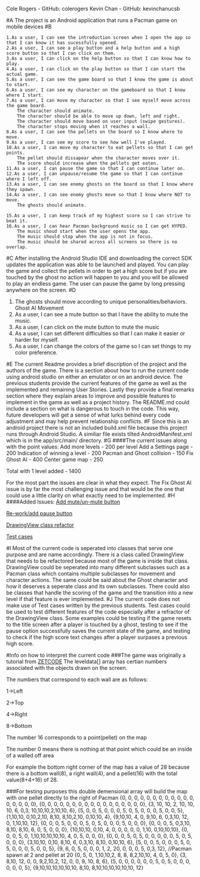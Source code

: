 Cole Rogers - GitHub: colerogers
Kevin Chan - GitHub: kevinchanucsb

#A
The project is an Android application that runs a Pacman game on mobile devices
#B

    1.As a user, I can see the introduction screen when I open the app so that I can know it has sucessfully opened.
    2.As a user, I can see a play button and a help button and a high score button so that I can click on them. 
    3.As a user, I can click on the help button so that I can know how to play. 
    4.As a user, I can click on the play button so that I can start the actual game. 
    5.As a user, I can see the game board so that I know the game is about to start. 
    6.As a user, I can see my character on the gameboard so that I know where I start. 
    7.As a user, I can move my character so that I see myself move across the game board. 
        The character should animate.
        The character should be able to move up down, left and right.
        The character should move based on user input (swipe gestures). 
        The character stops moving when it reaches a wall. 
    8.As a user, I can see the pellets on the board so I know where to move.
    9.As a user, I can see my score to see how well I've played.
    10.As a user, I can move my character to eat pellets so that I can get points.
        The pellet should dissapear when the character moves over it.
        The score should increase when the pellets get eaten.
    11.As a user, I can pause the game so that I can continue later on.
    12.As a user, I can unpause/resume the game so that I can continue where I left off.
    13.As a user, I can see enemy ghosts on the board so that I know where they spawn.
    14.As a user, I can see enemy ghosts move so that I know where NOT to move.
        The ghosts should animate.
        
    15.As a user, I can keep track of my highest score so I can strive to beat it.
    16.As a user, I can hear Pacman background music so I can get HYPED.
        The music shoud start when the user opens the app.
        The music should stop when the app is not in focus.
        The music should be shared across all screens so there is no overlap.
    

#C
After installing the Android Studio IDE and downloading the correct SDK updates the application was able to be launched and played. You can play the game and collect the pellets in order to get a high score but if you are touched by the ghost no action will happen to you and you will be allowed to play an endless game. The user can pause the game by long pressing anywhere on the screen.
#D
1. The ghosts should move according to unique personalities/behaviors.
            Ghost AI Movement
2. As a user, I can see a mute button so that I have the ability to mute the music.
3. As a user, I can click on the mute button to mute the music
4. As a user, I can set different difficulties so that I can make it easier or harder for myself. 
5. As a user, I can change the colors of the game so I can set things to my color preference. 

#E
The current Readme provides a brief discription of the project and the authors of the game. There is a section about how to run the current code using android studio on either an emulator or on an android device. The previous students provide the current features of the game as well as the implemented and remaining User Stories. Lastly they provide a final remarks section where they explain areas to improve and possible features to implement in the game as well as a project history. The README.md could include a section on what is dangerous to touch in the code. This way, future developers will get a sense of what lurks behind every code adjustment and may help prevent relationship conflicts.
#F
Since this is an android project there is not an included build.xml file because this project runs through Android Studio. A similiar file exists tilted AndroidManifest.xml which is in the app/src/main/ directory.
#G
####The current issues along with the point values:
Add more levels - 200 per level 
Add a Settings page - 200 
Indication of winning a level - 200 
Pacman and Ghost collision - 150 
Fix Ghost AI - 400 
Center game map - 250

Total with 1 level added - 1400

For the most part the issues are clear in what they expect. The Fix Ghost AI issue is by far the most challenging issue and that would be the one that could use a little clarity on what exactly need to be implemented.
#H
####Added Issues:
[Add mute/un-mute button](https://github.com/colerogers/cs56-android-games-pacman/issues/3)

[Re-work/add pause button](https://github.com/colerogers/cs56-android-games-pacman/issues/2)

[DrawingView class refactor](https://github.com/colerogers/cs56-android-games-pacman/issues/1)

[Test cases](https://github.com/colerogers/cs56-android-games-pacman/issues/4)

#I
Most of the current code is seperated into classes that serve one purpose and are name accordingly. There is a class called DrawingView that needs to be refactored because most of the game is inside that class. DrawingView could be seperated into many different subclasses such as a Pacman class which contains multiple subclasses for movement and character actions. The same could be said about the Ghost character and how it deserves a seperate class and its own subclasses. There could also be classes that handle the scoring of the game and the transition into a new level if that feature is ever implemented.
#J
The current code does not make use of Test cases written by the previous students. Test cases could be used to test different features of the code especially after a refractor of the DrawingView class. Some examples could be testing if the game resets to the title screen after a player is touched by a ghost, testing to see if the pause option successfully saves the current state of the game, and testing to check if the high score text changes after a player surpases a previous high score.


#Info on how to interpret the current code
###The game was originally a tutorial from [ZETCODE](http://zetcode.com/tutorials/javagamestutorial/pacman/)
The leveldata[] array has certian numbers associated with the objects drawn on the screen.

The numbers that correspond to each wall are as follows:

1->Left

2->Top

4->Right

8->Bottom


The number 16 corresponds to a point(pellet) on the map

The number 0 means there is nothing at that point which could be an inside of a walled off area


For example the bottom right corner of the map has a value of 28 because there is a bottom wall(8), a right wall(4), and a pellet(16) with the total value(8+4+16) of 28.


###For testing purposes this double demensional array will build the map with one pellet directly to the right of Pacman
            {0, 0, 0, 0, 0, 0, 0, 0, 0, 0, 0, 0, 0, 0, 0, 0, 0},
            {0, 0, 0, 0, 0, 0, 0, 0, 0, 0, 0, 0, 0, 0, 0, 0, 0},
            {3, 10, 10, 2, 10, 10, 10, 6, 0,3, 10,10,10,2,10,10, 6},
            {5, 0, 0, 5, 0, 0, 0, 5, 0, 5, 0, 0, 0, 5, 0, 0, 5},
            {1,10,10, 0,10,2,10, 8,10, 8,10,2,10, 0,10,10, 4},
            {9,10,10, 4, 0, 9,10, 6, 0,3,10, 12, 0, 1,10,10, 12},
            {0, 0, 0, 5, 0, 0, 0, 5, 0, 5, 0, 0, 0, 5, 0, 0, 0},
            {0, 0, 0, 5, 0,3,10, 8,10, 8,10, 6, 0, 5, 0, 0, 0},
            {10,10,10, 0,10, 4, 0, 0, 0, 0, 0, 1,10, 0,10,10,10},
            {0, 0, 0, 5, 0, 1,10,10,10,10,10, 4, 0, 5, 0, 0, 0},
            {0, 0, 0, 5, 0, 5, 0, 0, 0, 0, 0, 5, 0, 5, 0, 0, 0},
            {3,10,10, 0,10, 8,10, 6, 0,3,10, 8,10, 0,10,10, 6},
            {5, 0, 0, 5, 0, 0, 0, 5, 0, 5, 0, 0, 0, 5, 0, 0, 5},
            {9, 6, 0, 5, 0, 0, 0, 1, 2, 20, 0, 0, 0, 5, 0,3, 12}, //Pacman spawn at 2 and pellet at 20
            {0, 5, 0, 1,10,10,2, 8, 8, 8,2,10,10, 4, 0, 5, 0},
            {3, 8,10, 12, 0, 0, 9,2,10,2, 12, 0, 0, 9, 10, 8, 6},
            {5, 0, 0, 0, 0, 0, 0, 5, 0, 5, 0, 0, 0, 0, 0, 0, 5},
            {9,10,10,10,10,10,10, 8,10, 8,10,10,10,10,10,10, 12}
